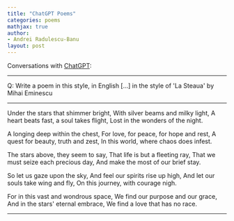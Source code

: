 ```yaml
---
title: "ChatGPT Poems"
categories: poems
mathjax: true
author:
- Andrei Radulescu-Banu
layout: post
---
```


Conversations with [ChatGPT](https://openai.com/blog/chatgpt/):

---

Q: Write a poem in this style, in English [...] in the style of 'La Steaua' by Mihai Eminescu

---

Under the stars that shimmer bright,
With silver beams and milky light,
A heart beats fast, a soul takes flight,
Lost in the wonders of the night.

A longing deep within the chest,
For love, for peace, for hope and rest,
A quest for beauty, truth and zest,
In this world, where chaos does infest.

The stars above, they seem to say,
That life is but a fleeting ray,
That we must seize each precious day,
And make the most of our brief stay.

So let us gaze upon the sky,
And feel our spirits rise up high,
And let our souls take wing and fly,
On this journey, with courage nigh.

For in this vast and wondrous space,
We find our purpose and our grace,
And in the stars' eternal embrace,
We find a love that has no race.

---